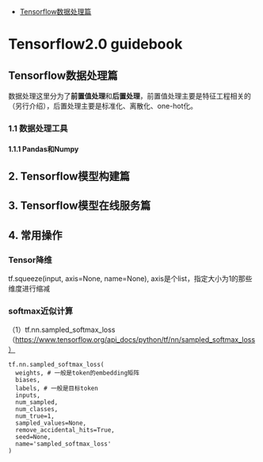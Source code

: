 - [Tensorflow数据处理篇](#Tensorflow数据处理篇) <br/>

# Tensorflow2.0 guidebook

## Tensorflow数据处理篇
数据处理这里分为了**前置值处理**和**后置处理**，前置值处理主要是特征工程相关的（另行介绍），后置处理主要是标准化、离散化、one-hot化。
### 1.1 数据处理工具
#### 1.1.1 Pandas和Numpy
## 2. Tensorflow模型构建篇
## 3. Tensorflow模型在线服务篇
## 4. 常用操作
### Tensor降维
  tf.squeeze(input, axis=None, name=None), axis是个list，指定大小为1的那些维度进行缩减
### softmax近似计算
（1）tf.nn.sampled_softmax_loss（https://www.tensorflow.org/api_docs/python/tf/nn/sampled_softmax_loss）
  ```
  tf.nn.sampled_softmax_loss(
    weights, # 一般是token的embedding矩阵
    biases,
    labels, # 一般是目标token
    inputs,
    num_sampled,
    num_classes,
    num_true=1,
    sampled_values=None,
    remove_accidental_hits=True,
    seed=None,
    name='sampled_softmax_loss'
)
```
    
